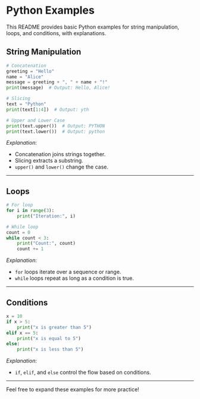 # Python Examples

This README provides basic Python examples for string manipulation, loops, and conditions, with explanations.

## String Manipulation

```python
# Concatenation
greeting = "Hello"
name = "Alice"
message = greeting + ", " + name + "!"
print(message)  # Output: Hello, Alice!

# Slicing
text = "Python"
print(text[1:4])  # Output: yth

# Upper and Lower Case
print(text.upper())  # Output: PYTHON
print(text.lower())  # Output: python
```
*Explanation*:  
- Concatenation joins strings together.  
- Slicing extracts a substring.  
- `upper()` and `lower()` change the case.

---

## Loops

```python
# For loop
for i in range(3):
    print("Iteration:", i)

# While loop
count = 0
while count < 3:
    print("Count:", count)
    count += 1
```
*Explanation*:  
- `for` loops iterate over a sequence or range.  
- `while` loops repeat as long as a condition is true.

---

## Conditions

```python
x = 10
if x > 5:
    print("x is greater than 5")
elif x == 5:
    print("x is equal to 5")
else:
    print("x is less than 5")
```
*Explanation*:  
- `if`, `elif`, and `else` control the flow based on conditions.

---

Feel free to expand these examples for more practice!